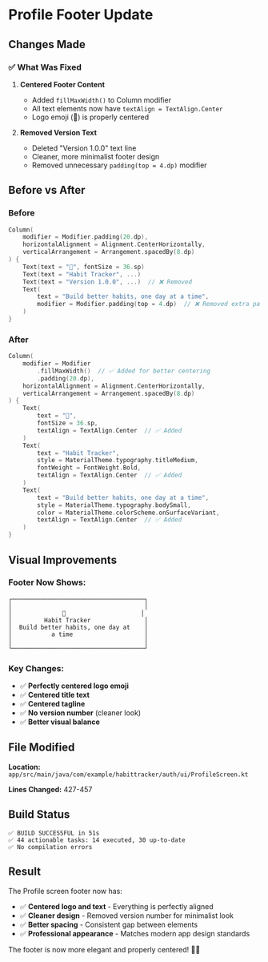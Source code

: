 # Profile Footer Update

## Changes Made

### ✅ What Was Fixed

1. **Centered Footer Content**
   - Added `fillMaxWidth()` to Column modifier
   - All text elements now have `textAlign = TextAlign.Center`
   - Logo emoji (🎯) is properly centered

2. **Removed Version Text**
   - Deleted "Version 1.0.0" text line
   - Cleaner, more minimalist footer design
   - Removed unnecessary `padding(top = 4.dp)` modifier

## Before vs After

### Before
```kotlin
Column(
    modifier = Modifier.padding(20.dp),
    horizontalAlignment = Alignment.CenterHorizontally,
    verticalArrangement = Arrangement.spacedBy(8.dp)
) {
    Text(text = "🎯", fontSize = 36.sp)
    Text(text = "Habit Tracker", ...)
    Text(text = "Version 1.0.0", ...)  // ❌ Removed
    Text(
        text = "Build better habits, one day at a time",
        modifier = Modifier.padding(top = 4.dp)  // ❌ Removed extra padding
    )
}
```

### After
```kotlin
Column(
    modifier = Modifier
        .fillMaxWidth()  // ✅ Added for better centering
        .padding(20.dp),
    horizontalAlignment = Alignment.CenterHorizontally,
    verticalArrangement = Arrangement.spacedBy(8.dp)
) {
    Text(
        text = "🎯",
        fontSize = 36.sp,
        textAlign = TextAlign.Center  // ✅ Added
    )
    Text(
        text = "Habit Tracker",
        style = MaterialTheme.typography.titleMedium,
        fontWeight = FontWeight.Bold,
        textAlign = TextAlign.Center  // ✅ Added
    )
    Text(
        text = "Build better habits, one day at a time",
        style = MaterialTheme.typography.bodySmall,
        color = MaterialTheme.colorScheme.onSurfaceVariant,
        textAlign = TextAlign.Center  // ✅ Added
    )
}
```

## Visual Improvements

### Footer Now Shows:
```
┌─────────────────────────────────────┐
│                                     │
│              🎯                     │
│         Habit Tracker               │
│  Build better habits, one day at    │
│           a time                    │
│                                     │
└─────────────────────────────────────┘
```

### Key Changes:
- ✅ **Perfectly centered logo emoji**
- ✅ **Centered title text**
- ✅ **Centered tagline**
- ✅ **No version number** (cleaner look)
- ✅ **Better visual balance**

## File Modified

**Location:** `app/src/main/java/com/example/habittracker/auth/ui/ProfileScreen.kt`

**Lines Changed:** 427-457

## Build Status

```
✅ BUILD SUCCESSFUL in 51s
✅ 44 actionable tasks: 14 executed, 30 up-to-date
✅ No compilation errors
```

## Result

The Profile screen footer now has:
- ✅ **Centered logo and text** - Everything is perfectly aligned
- ✅ **Cleaner design** - Removed version number for minimalist look
- ✅ **Better spacing** - Consistent gap between elements
- ✅ **Professional appearance** - Matches modern app design standards

The footer is now more elegant and properly centered! 🎯✨
